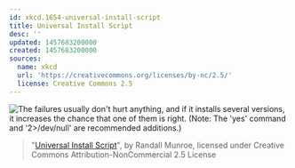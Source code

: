 ```yaml
---
id: xkcd.1654-universal-install-script
title: Universal Install Script
desc: ''
updated: 1457683200000
created: 1457683200000
sources:
  name: xkcd
  url: 'https://creativecommons.org/licenses/by-nc/2.5/'
  license: Creative Commons 2.5
---
```

![The failures usually don't hurt anything, and if it installs several versions, it increases the chance that one of them is right. (Note: The 'yes' command and '2>/dev/null' are recommended additions.)](https://imgs.xkcd.com/comics/universal_install_script.png)
> "[Universal Install Script](https://xkcd.com/1654/)", by Randall Munroe, licensed under Creative Commons Attribution-NonCommercial 2.5 License
